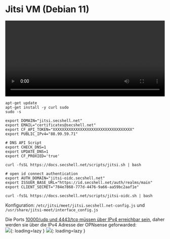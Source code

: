 # Jitsi VM (Debian 11)

<video width="100%" height="240" controls>
  <source src="../../video/services/debian11_vm.mp4" type="video/mp4">
</video>

```shell
apt-get update
apt-get install -y curl sudo
sudo -s

export DOMAIN="jitsi.secshell.net"
export EMAIL="certificates@secshell.net"
export CF_API_TOKEN="XXXXXXXXXXXXXXXXXXXXXXXXXXXXXXXXXXX"
export PUBLIC_IPv4="88.99.59.71"

# DNS API Script
export CHECK_DNS=1
export UPDATE_DNS=1
export CF_PROXIED='true'

curl -fsSL https://docs.secshell.net/scripts/jitsi.sh | bash

# open id connect authentication
export AUTH_DOMAIN="jitsi-oidc.secshell.net"
export ISSUER_BASE_URL="https://id.secshell.net/auth/realms/main"
export CLIENT_SECRET="784e7868-777d-4476-9a66-aa59bc2aaf1e"

curl -fsSL https://docs.secshell.net/scripts/jitsi-oidc.sh | bash
```

Konfiguration: `/etc/jitsi/meet/jitsi.secshell.net-config.js` und `/usr/share/jitsi-meet/interface_config.js` 

Die Ports [10000/udp und 4443/tcp müssen über IPv4 erreichbar sein](https://jitsi.github.io/handbook/docs/devops-guide/devops-guide-docker#external-ports), daher werden sie über die IPv4 Adresse der OPNsense geforwarded:  
![](../img/services/jitsi_opnsense_nat.png?raw=true){: loading=lazy }
![](../img/services/jitsi_opnsense_wan.png?raw=true){: loading=lazy }
